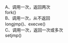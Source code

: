 A、调用一次，返回两次<br/>
fork()<br/>
B、调用一次，从不返回<br/>
longjmp()、execve()<br/>
C、调用一次，返回一次或多次<br/>
setjmp()<br/>